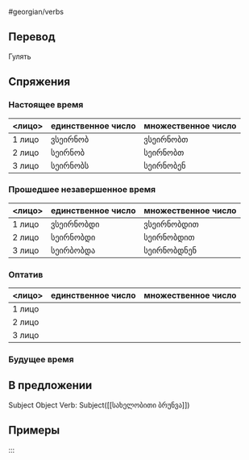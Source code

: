 #georgian/verbs 
## Перевод
Гулять
## Спряжения
### Настоящее время
<лицо>|единственное число|множественное число
--------|---------------------|------------------------
1 лицо | ვსეირნობ | ვსეირნობთ
2 лицо | სეირნობ | სეირნობთ
3 лицо | სეირნობს | სეირნობენ
### Прошедшее незавершенное время
<лицо>|единственное число|множественное число
--------|---------------------|------------------------
1 лицо | ვსეირნობდი | ვსეირნობდით
2 лицо | სეირნობდი | სეირნობდით
3 лицо | სეირბობდა | სეირნობდნენ
### Оптатив
<лицо>|единственное число|множественное число
--------|---------------------|------------------------
1 лицо | | 
2 лицо | | 
3 лицо | | 
### Будущее время
## В предложении
Subject Object Verb: Subject([[სახელობითი ბრუნვა]])
## Примеры
:::
